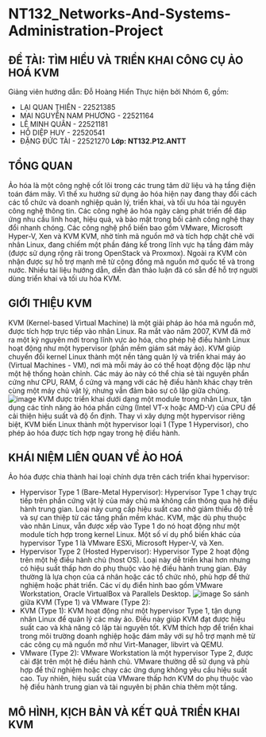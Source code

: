 # NT132_Networks-And-Systems-Administration-Project
## ĐỀ TÀI: TÌM HIỂU VÀ TRIỂN KHAI CÔNG CỤ ẢO HOÁ KVM
Giảng viên hướng dẫn: Đỗ Hoàng Hiển
Thực hiện bởi Nhóm 6, gồm: 
- LẠI QUAN THIÊN - 22521385
- MAI NGUYỄN NAM PHƯƠNG - 22521164
- LÊ MINH QUÂN - 22521181
- HỒ DIỆP HUY - 22520541
- ĐẶNG ĐỨC TÀI - 22521270 
**Lớp: NT132.P12.ANTT**


## TỔNG QUAN
  Ảo hóa là một công nghệ cốt lõi trong các trung tâm dữ liệu và hạ tầng điện toán đám mây. Vì thế xu hướng sử dụng ảo hóa hiện nay đang thay đổi cách các tổ chức và doanh nghiệp quản lý, triển khai, và tối ưu hóa tài nguyên công nghệ thông tin. Các công nghệ ảo hóa ngày càng phát triển để đáp ứng nhu cầu linh hoạt, hiệu quả, và bảo mật trong bối cảnh công nghệ thay đổi nhanh chóng. Các công nghệ phổ biến bao gồm VMware, Microsoft Hyper-V, Xen và KVM
  KVM, nhờ tính mã nguồn mở và tích hợp chặt chẽ với nhân Linux, đang chiếm một phần đáng kể trong lĩnh vực hạ tầng đám mây (được sử dụng rộng rãi trong OpenStack và Proxmox). Ngoài ra KVM còn nhận được sự hỗ trợ mạnh mẽ từ cộng đồng mã nguồn mở quốc tế và trong nước. Nhiều tài liệu hướng dẫn, diễn đàn thảo luận đã có sẵn để hỗ trợ người dùng triển khai và tối ưu hóa KVM.

## GIỚI THIỆU KVM
  KVM (Kernel-based Virtual Machine) là một giải pháp ảo hóa mã nguồn mở, được tích hợp trực tiếp vào nhân Linux. Ra mắt vào năm 2007, KVM đã mở ra một kỷ nguyên mới trong lĩnh vực ảo hóa, cho phép hệ điều hành Linux hoạt động như một hypervisor (phần mềm giám sát máy ảo). KVM giúp chuyển đổi kernel Linux thành một nền tảng quản lý và triển khai máy ảo (Virtual Machines - VM), nơi mà mỗi máy ảo có thể hoạt động độc lập như một hệ thống hoàn chỉnh. Các máy ảo này có thể chia sẻ tài nguyên phần cứng như CPU, RAM, ổ cứng và mạng với các hệ điều hành khác chạy trên cùng một máy chủ vật lý, nhưng vẫn đảm bảo sự cô lập giữa chúng.
  ![image](https://github.com/user-attachments/assets/589dafe1-784b-4083-8f4d-480fab4bd53d)
  KVM được triển khai dưới dạng một module trong nhân Linux, tận dụng các tính năng ảo hóa phần cứng (Intel VT-x hoặc AMD-V) của CPU để cải thiện hiệu suất và độ ổn định. Thay vì xây dựng một hypervisor riêng biệt, KVM biến Linux thành một hypervisor loại 1 (Type 1 Hypervisor), cho phép ảo hóa được tích hợp ngay trong hệ điều hành.

## KHÁI NIỆM LIÊN QUAN VỀ ẢO HOÁ
  Ảo hóa được chia thành hai loại chính dựa trên cách triển khai hypervisor:
- Hypervisor Type 1 (Bare-Metal Hypervisor): Hypervisor Type 1 chạy trực tiếp trên phần cứng vật lý của máy chủ mà không cần thông qua hệ điều hành trung gian. Loại này cung cấp hiệu suất cao nhờ giảm thiểu độ trễ và sự can thiệp từ các tầng phần mềm khác. KVM, mặc dù phụ thuộc vào nhân Linux, vẫn được xếp vào Type 1 do nó hoạt động như một module tích hợp trong kernel Linux. Một số ví dụ phổ biến khác của hypervisor Type 1 là VMware ESXi, Microsoft Hyper-V, và Xen.
- Hypervisor Type 2 (Hosted Hypervisor): Hypervisor Type 2 hoạt động trên một hệ điều hành chủ (host OS). Loại này dễ triển khai hơn nhưng có hiệu suất thấp hơn do phụ thuộc vào hệ điều hành trung gian. Đây thường là lựa chọn của cá nhân hoặc các tổ chức nhỏ, phù hợp để thử nghiệm hoặc phát triển. Các ví dụ điển hình bao gồm VMware Workstation, Oracle VirtualBox và Parallels Desktop.
![image](https://github.com/user-attachments/assets/82149412-1423-454b-942d-57eb3cfdb634)
  So sánh giữa KVM (Type 1) và VMware (Type 2):
- KVM (Type 1): KVM hoạt động như một hypervisor Type 1, tận dụng nhân Linux để quản lý các máy ảo. Điều này giúp KVM đạt được hiệu suất cao và khả năng cô lập tài nguyên tốt. KVM thích hợp để triển khai trong môi trường doanh nghiệp hoặc đám mây với sự hỗ trợ mạnh mẽ từ các công cụ mã nguồn mở như Virt-Manager, libvirt và QEMU.
- VMware (Type 2): VMware Workstation là một hypervisor Type 2, được cài đặt trên một hệ điều hành chủ. VMware thường dễ sử dụng và phù hợp để thử nghiệm hoặc chạy các ứng dụng không yêu cầu hiệu suất cao. Tuy nhiên, hiệu suất của VMware thấp hơn KVM do phụ thuộc vào hệ điều hành trung gian và tài nguyên bị phân chia thêm một tầng.

## MÔ HÌNH, KỊCH BẢN VÀ KẾT QUẢ TRIỂN KHAI KVM



